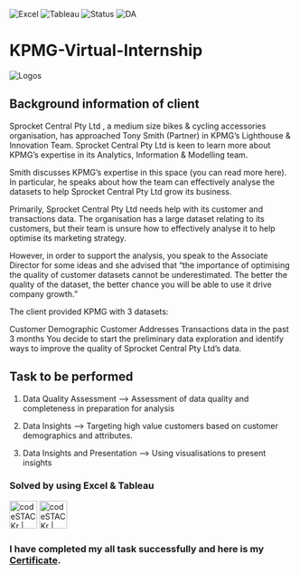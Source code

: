 ![Excel](https://img.shields.io/badge/Tool-Excel-blue) ![Tableau](https://img.shields.io/badge/Tool-Tableau-yellowgreen) ![Status](https://img.shields.io/badge/Status-Completed-success) ![DA](https://img.shields.io/badge/Data-Analytics-ff69b4)

# KPMG-Virtual-Internship

![Logos](https://hitconsultant.net/wp-content/uploads/2015/04/KPMG-logo.jpg)

## Background information of client

Sprocket Central Pty Ltd , a medium size bikes & cycling accessories organisation, has approached Tony Smith (Partner) in KPMG’s Lighthouse & Innovation Team. Sprocket Central Pty Ltd  is keen to learn more about KPMG’s expertise in its Analytics, Information & Modelling team. 

Smith discusses KPMG’s expertise in this space (you can read more here). In particular, he speaks about how the team can effectively analyse the datasets to help Sprocket Central Pty Ltd grow its business.

Primarily, Sprocket Central Pty Ltd needs help with its customer and transactions data. The organisation has a large dataset relating to its customers, but their team is unsure how to effectively analyse it to help optimise its marketing strategy. 

However, in order to support the analysis, you speak to the Associate Director for some ideas and she advised that “the importance of optimising the quality of customer datasets cannot be underestimated. The better the quality of the dataset, the better chance you will be able to use it drive company growth.”

The client provided KPMG with 3 datasets:

Customer Demographic 
Customer Addresses
Transactions data in the past 3 months
You decide to start the preliminary data exploration and identify ways to improve the quality of Sprocket Central Pty Ltd’s data.

## Task to be performed 

1. Data Quality Assessment --> Assessment of data quality and completeness in preparation for analysis

2. Data Insights --> Targeting high value customers based on customer demographics and attributes.

3. Data Insights and Presentation --> Using visualisations to present insights


### Solved by using Excel & Tableau 

<img align="centre" alt="codeSTACKr | Tableau" width="49px" src="https://mactorrents.io/wp-content/uploads/2019/09/1567360414_224_excel_2016_for_mac_15_logo_icon.jpg" />       <img align="centre" alt="codeSTACKr | Tableau" width="49px" src="https://apps.joltteam.com/cdn/brikbuild/tableau-icon-pixel-art-5a5f5c4d755c41916225ab5e.brickImg.jpg" />

### I have completed my all task successfully and here is my [Certificate](https://insidesherpa.s3.amazonaws.com/completion-certificates/KPMG/m7W4GMqeT3bh9Nb2c_KPMG_oKLLGdvttSEtNM64W_completion_certificate.pdf).



